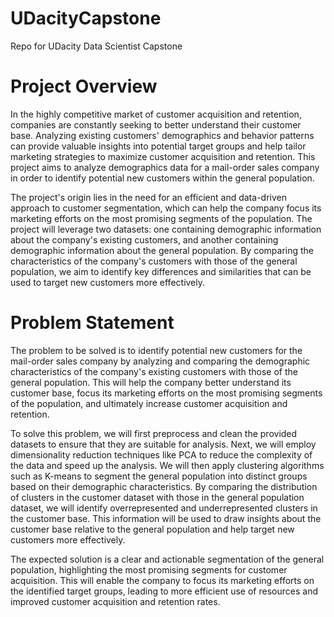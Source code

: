 # UDacityCapstone
Repo for UDacity Data Scientist Capstone

# Project Overview

In the highly competitive market of customer acquisition and retention, companies are constantly seeking to better understand their customer base. Analyzing existing customers' demographics and behavior patterns can provide valuable insights into potential target groups and help tailor marketing strategies to maximize customer acquisition and retention. This project aims to analyze demographics data for a mail-order sales company in order to identify potential new customers within the general population.

The project's origin lies in the need for an efficient and data-driven approach to customer segmentation, which can help the company focus its marketing efforts on the most promising segments of the population. The project will leverage two datasets: one containing demographic information about the company's existing customers, and another containing demographic information about the general population. By comparing the characteristics of the company's customers with those of the general population, we aim to identify key differences and similarities that can be used to target new customers more effectively.

# Problem Statement

The problem to be solved is to identify potential new customers for the mail-order sales company by analyzing and comparing the demographic characteristics of the company's existing customers with those of the general population. This will help the company better understand its customer base, focus its marketing efforts on the most promising segments of the population, and ultimately increase customer acquisition and retention.

To solve this problem, we will first preprocess and clean the provided datasets to ensure that they are suitable for analysis. Next, we will employ dimensionality reduction techniques like PCA to reduce the complexity of the data and speed up the analysis. We will then apply clustering algorithms such as K-means to segment the general population into distinct groups based on their demographic characteristics. By comparing the distribution of clusters in the customer dataset with those in the general population dataset, we will identify overrepresented and underrepresented clusters in the customer base. This information will be used to draw insights about the customer base relative to the general population and help target new customers more effectively.

The expected solution is a clear and actionable segmentation of the general population, highlighting the most promising segments for customer acquisition. This will enable the company to focus its marketing efforts on the identified target groups, leading to more efficient use of resources and improved customer acquisition and retention rates.

